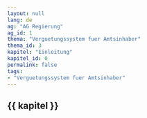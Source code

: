 ```yaml
---
layout: null
lang: de
ag: "AG Regierung"
ag_id: 1
thema: "Verguetungssystem fuer Amtsinhaber"
thema_id: 3
kapitel: "Einleitung"
kapitel_id: 0
permalink: false
tags:
- "Verguetungssystem fuer Amtsinhaber"
---
```


## {{ kapitel }}
